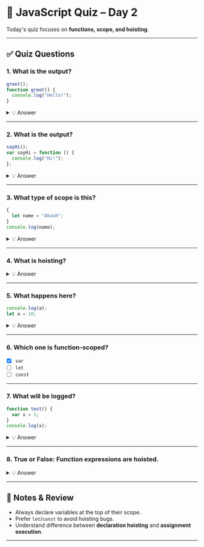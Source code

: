 # 🧠 JavaScript Quiz – Day 2

Today's quiz focuses on **functions, scope, and hoisting**.

---

## ✅ Quiz Questions

### 1. What is the output?

```js
greet();
function greet() {
  console.log("Hello!");
}
```

<details>
  <summary>💡 Answer</summary>
  Output: `"Hello!"`  
  Reason: Function declarations are hoisted.
</details>

---

### 2. What is the output?

```js
sayHi();
var sayHi = function () {
  console.log("Hi!");
};
```

<details>
  <summary>💡 Answer</summary>
  Output: `TypeError: sayHi is not a function`  
  Reason: `sayHi` is hoisted as `undefined`.
</details>

---

### 3. What type of scope is this?

```js
{
  let name = "Akash";
}
console.log(name);
```

<details>
  <summary>💡 Answer</summary>
  ❌ ReferenceError  
  Reason: `name` is block-scoped.
</details>

---

### 4. What is hoisting?

<details>
  <summary>💡 Answer</summary>
  Hoisting is JavaScript's behavior of moving **declarations** to the top of their scope **before code execution**.
</details>

---

### 5. What happens here?

```js
console.log(a);
let a = 10;
```

<details>
  <summary>💡 Answer</summary>
  ❌ ReferenceError: Cannot access 'a' before initialization  
  Reason: `let` is hoisted but remains in the temporal dead zone.
</details>

---

### 6. Which one is **function-scoped**?

- [x] `var`
- [ ] `let`
- [ ] `const`

---

### 7. What will be logged?

```js
function test() {
  var x = 5;
}
console.log(x);
```

<details>
  <summary>💡 Answer</summary>
  ❌ ReferenceError: `x` is not defined  
  Reason: `x` is scoped inside the function.
</details>

---

### 8. True or False: Function expressions are hoisted.

<details>
  <summary>💡 Answer</summary>
  ❌ False  
  Only function declarations are hoisted, not expressions.
</details>

---

## 🧠 Notes & Review

- Always declare variables at the top of their scope.
- Prefer `let`/`const` to avoid hoisting bugs.
- Understand difference between **declaration hoisting** and **assignment execution**.

---
